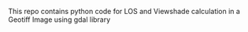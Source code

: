 This repo contains python code for LOS and Viewshade calculation in a Geotiff Image using gdal library
